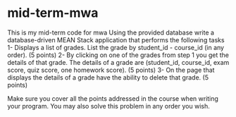 # mid-term-mwa
This is my mid-term code for mwa
Using the provided database write a database-driven MEAN Stack application that performs the following tasks
1- Displays a list of grades. List the grade by student_id - course_id (in any order). (5 points)
2- By clicking on one of the grades from step 1 you get the details of that grade. The details of a grade are (student_id, course_id, exam score, quiz score, one homework score). (5 points)
3- On the page that displays the details of a grade have the ability to delete that grade. (5 points)

Make sure you cover all the points addressed in the course when writing your program. You may also solve this problem in any order you wish.
